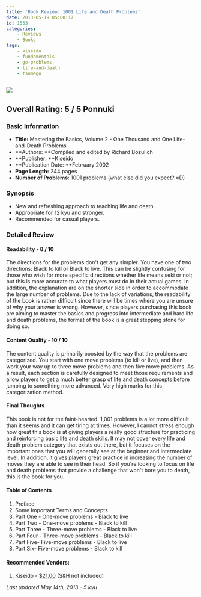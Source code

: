 ```yaml
---
title: 'Book Review: 1001 Life and Death Problems'
date: 2013-05-19 05:00:17
id: 1553
categories:
	- Reviews
	- Books
tags:
	- kiseido
	- fundamentals
	- go-problems
	- life-and-death
	- tsumego
---
```


![](/images/2013/04/mtb2cover.jpg)

## Overall Rating: 5 / 5 Ponnuki

### Basic Information

*   **Title:** Mastering the Basics, Volume 2 - One Thousand and One Life-and-Death Problems
*   **Authors: **Compiled and edited by Richard Bozulich
*   **Publisher: **Kiseido
*   **Publication Date: **February 2002
*   **Page Length:** 244 pages
*   **Number of Problems**: 1001 problems (what else did you expect? =D)

### Synopsis

*   New and refreshing approach to teaching life and death.
*   Appropriate for 12 kyu and stronger.
*   Recommended for casual players.
<!--more-->

### Detailed Review

#### Readability - 8 / 10

The directions for the problems don't get any simpler. You have one of two directions: Black to kill or Black to live. This can be slightly confusing for those who wish for more specific directions whether life means seki or not; but this is more accurate to what players must do in their actual games. In addition, the explanation are on the shorter side in order to accommodate the large number of problems. Due to the lack of variations, the readability of the book is rather difficult since there will be times where you are unsure of why your answer is wrong. However, since players purchasing this book are aiming to master the basics and progress into intermediate and hard life and death problems, the format of the book is a great stepping stone for doing so.

#### Content Quality - 10 / 10

The content quality is primarily boosted by the way that the problems are categorized. You start with one move problems (to kill or live), and then work your way up to three move problems and then five move problems. As a result, each section is carefully designed to meet those requirements and allow players to get a much better grasp of life and death concepts before jumping to something more advanced. Very high marks for this categorization method.

#### Final Thoughts

This book is not for the faint-hearted. 1,001 problems is a lot more difficult than it seems and it can get tiring at times. However, I cannot stress enough how great this book is at giving players a really good structure for practicing and reinforcing basic life and death skills. It may not cover every life and death problem category that exists out there, but it focuses on the important ones that you will generally see at the beginner and intermediate level. In addition, it gives players great practice in increasing the number of moves they are able to see in their head. So if you're looking to focus on life and death problems that provide a challenge that won't bore you to death, this is the book for you.

#### Table of Contents

1.  Preface
2.  Some Important Terms and Concepts
3.  Part One - One-move problems - Black to live
4.  Part Two - One-move problems - Black to kill
5.  Part Three - Three-move problems - Black to live
6.  Part Four - Three-move problems - Black to kill
7.  Part Five- Five-move problems - Black to live
8.  Part Six- Five-move problems - Black to kill

#### Recommended Vendors:

1.  Kiseido - [$21.00](http://www.kiseido.com/go_books.htm "Kiseido Order Form") (S&amp;H not included)

_Last updated May 14th, 2013 - 5 kyu_